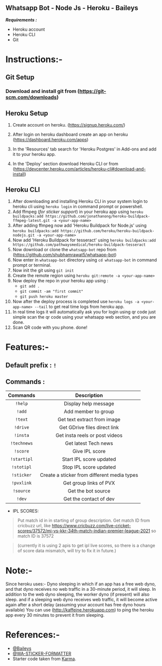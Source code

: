 ## Whatsapp Bot - Node Js - Heroku - Baileys

**_Requirements :_**

- Heroku account
- Heroku CLI
- Git

# Instructions:-

## Git Setup

### Download and install git from (https://git-scm.com/downloads)

## Heroku Setup

1. Create account on heroku. (https://signup.heroku.com/)

2. After login on heroku dashboard create an app on heroku (https://dashboard.heroku.com/apps)

3. In the 'Resources' tab search for 'Heroku Postgres' in Add-ons and add it to your heroku app.

4. In the 'Deploy' section download Heroku CLI or from (https://devcenter.heroku.com/articles/heroku-cli#download-and-install)

## Heroku CLI

1. After downloading and installing Heroku CLI in your system login to heroku cli using `heroku login` in command prompt or powershell.
2. Add ffmpeg (_for sticker support_) in your heroku app using `heroku buildpacks:add https://github.com/jonathanong/heroku-buildpack-ffmpeg-latest.git -a <your-app-name>`
3. After adding ffmpeg now add 'Heroku Buildpack for Node.js' using `heroku buildpacks:add https://github.com/heroku/heroku-buildpack-nodejs.git -a <your-app-name>`
4. Now add 'Heroku Buildpack for tesseract' using `heroku buildpacks:add https://github.com/pathwaysmedical/heroku-buildpack-tesseract`
5. Now download or clone the `whatsapp-bot` repo from (https://github.com/shubhamrawat5/whatsapp-bot)
6. Now enter in `whatsapp-bot` directory using `cd whatsapp-bot` in command prompt or terminal.
7. Now init the git using `git init`
8. Create the remote region using `heroku git:remote -a <your-app-name>`
9. Now deploy the repo in your heroku app using :
   - `git add .`
   - `git commit -am "first commit"`
   - `git push heroku master`
10. Now after the deploy process is completed use `heroku logs -a <your-app-name> --tail` to get real time logs from heroku app.
11. In real time logs it will automatically ask you for login using qr code just simple scan the qr code using your whatsapp web section, and you are done.
12. Scan QR code with you phone. done!

# Features:-

## Default prefix : `!`

## Commands :

|  Commands   |                 Description                 |
| :---------: | :-----------------------------------------: |
|   `!help`   |            Display help message             |
|   `!add`    |             Add member to group             |
|   `!text`   |         Get text extract from image         |
|  `!drive`   |        Get GDrive files direct link         |
|  `!insta`   |       Get insta reels or post videos        |
| `!technews` |            Get latest Tech news             |
|  `!score`   |               Give IPL score                |
| `!startipl` |           Start IPL score updated           |
| `!stotipl`  |           Stop IPL score updated            |
| `!sticker`  | Create a sticker from different media types |
| `!pvxlink`  |           Get group links of PVX            |
|  `!source`  |             Get the bot source              |
|   `!dev`    |           Get the contact of dev            |

- IPL SCORES:

> Put match id in in starting of group description.
> Get match ID from cricbuzz url, like https://www.cricbuzz.com/live-cricket-scores/37572/mi-vs-kkr-34th-match-indian-premier-league-2021 so match ID is 37572

> (currently it is using 2 apis to get ipl live scores, so there is a change of score data mismatch, will try to fix it in future.)

# Note:-

Since heroku uses:- Dyno sleeping in which if an app has a free web dyno, and that dyno receives no web traffic in a 30-minute period, it will sleep. In addition to the web dyno sleeping, the worker dyno (if present) will also sleep. and if a sleeping web dyno receives web traffic, it will become active again after a short delay (assuming your account has free dyno hours available)
You can use (http://kaffeine.herokuapp.com) to ping the heroku app every 30 minutes to prevent it from sleeping.

# References:-

- [@Baileys](https://github.com/adiwajshing/Baileys)
- [@WA-STICKER-FORMATTER](https://github.com/Alensaito1/wa-sticker-formatter)
- Starter code taken from [Karma](https://github.com/karmaisgreat/simple-whatsapp-bot).
